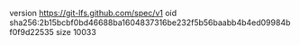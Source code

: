 version https://git-lfs.github.com/spec/v1
oid sha256:2b15bcbf0bd46688ba1604837316be232f5b56baabb4b4ed09984bf0f9d22535
size 10033
